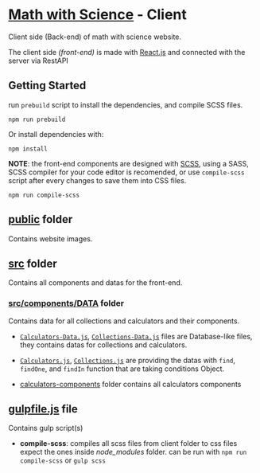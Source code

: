 # [Math with Science](https://www.mathwithscience.com/) - Client
Client side (Back-end) of math with science website.

The client side *(front-end)* is made with [React.js](http://reactjs.org) and connected with the server via RestAPI

## Getting Started
run `prebuild` script to install the dependencies, and compile SCSS files.
```npm
npm run prebuild
```

Or install dependencies with:
```npm
npm install
```

**NOTE**: the front-end components are designed with [SCSS](https://sass-lang.com/), using a SASS, SCSS compiler for your code editor is recomended, or use `compile-scss` script after every changes to save them into CSS files.
```npm
npm run compile-scss
```

## [public](https://github.com/rawand-faraidun/mathwithscience/tree/main/client/public) folder
Contains website images.

## [src](https://github.com/rawand-faraidun/mathwithscience/tree/main/client/src) folder
Contains all components and datas for the front-end.

### [src/components/DATA](https://github.com/rawand-faraidun/mathwithscience/tree/main/client/src/components/DATA) folder
Contains data for all collections and calculators and their components.

* [`Calculators-Data.js`](https://github.com/rawand-faraidun/mathwithscience/blob/main/client/src/components/DATA/Calculators-Data.js),
[`Collections-Data.js`](https://github.com/rawand-faraidun/mathwithscience/blob/main/client/src/components/DATA/Collections-Data.js) 
files are Database-like files, they contains datas for collections and calculators.  

* [`Calculators.js`](https://github.com/rawand-faraidun/mathwithscience/blob/main/client/src/components/DATA/Calculators.js),
[`Collections.js`](https://github.com/rawand-faraidun/mathwithscience/blob/main/client/src/components/DATA/Collections.js)
are providing the datas with `find`, `findOne`, and `findIn` function that are taking conditions Object.  

* [calculators-components](https://github.com/rawand-faraidun/mathwithscience/tree/main/client/src/components/DATA/calculators-components) folder
contains all calculators components

## [gulpfile.js](https://github.com/rawand-faraidun/mathwithscience/blob/main/client/gulpfile.js) file
Contains gulp script(s)
* **compile-scss**: compiles all scss files from client folder to css files expect the ones inside *node_modules* folder.
can be run with `npm run compile-scss` or `gulp scss`